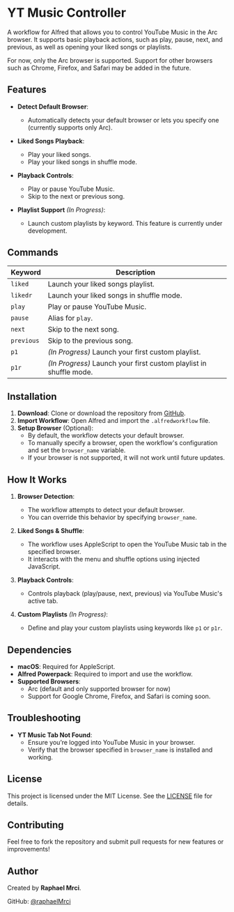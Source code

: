 # YT Music Controller

A workflow for Alfred that allows you to control YouTube Music in the Arc browser. It supports basic playback actions, such as play, pause, next, and previous, as well as opening your liked songs or playlists.

For now, only the Arc browser is supported. Support for other browsers such as Chrome, Firefox, and Safari may be added in the future.

## Features

- **Detect Default Browser**:
  - Automatically detects your default browser or lets you specify one (currently supports only Arc).

- **Liked Songs Playback**:
  - Play your liked songs.
  - Play your liked songs in shuffle mode.

- **Playback Controls**:
  - Play or pause YouTube Music.
  - Skip to the next or previous song.

- **Playlist Support** *(In Progress)*:
  - Launch custom playlists by keyword. This feature is currently under development.

## Commands

| **Keyword** | **Description**                                                    |
| ----------- | ------------------------------------------------------------------ |
| `liked`     | Launch your liked songs playlist.                                  |
| `likedr`    | Launch your liked songs in shuffle mode.                           |
| `play`      | Play or pause YouTube Music.                                       |
| `pause`     | Alias for `play`.                                                  |
| `next`      | Skip to the next song.                                             |
| `previous`  | Skip to the previous song.                                         |
| `p1`        | *(In Progress)* Launch your first custom playlist.                 |
| `p1r`       | *(In Progress)* Launch your first custom playlist in shuffle mode. |

## Installation

1. **Download**: Clone or download the repository from [GitHub](https://github.com/raphaelMrci/yt-music-controller).
2. **Import Workflow**: Open Alfred and import the `.alfredworkflow` file.
3. **Setup Browser** (Optional):
   - By default, the workflow detects your default browser.
   - To manually specify a browser, open the workflow's configuration and set the `browser_name` variable.
   - If your browser is not supported, it will not work until future updates.

## How It Works

1. **Browser Detection**:
   - The workflow attempts to detect your default browser.
   - You can override this behavior by specifying `browser_name`.

2. **Liked Songs & Shuffle**:
   - The workflow uses AppleScript to open the YouTube Music tab in the specified browser.
   - It interacts with the menu and shuffle options using injected JavaScript.

3. **Playback Controls**:
   - Controls playback (play/pause, next, previous) via YouTube Music's active tab.

4. **Custom Playlists** *(In Progress)*:
   - Define and play your custom playlists using keywords like `p1` or `p1r`.

## Dependencies

- **macOS**: Required for AppleScript.
- **Alfred Powerpack**: Required to import and use the workflow.
- **Supported Browsers**:
  - Arc (default and only supported browser for now)
  - Support for Google Chrome, Firefox, and Safari is coming soon.

## Troubleshooting

- **YT Music Tab Not Found**:
  - Ensure you’re logged into YouTube Music in your browser.
  - Verify that the browser specified in `browser_name` is installed and working.

## License

This project is licensed under the MIT License. See the [LICENSE](LICENSE) file for details.

## Contributing

Feel free to fork the repository and submit pull requests for new features or improvements!

## Author

Created by **Raphael Mrci**.

GitHub: [@raphaelMrci](https://github.com/raphaelMrci)
